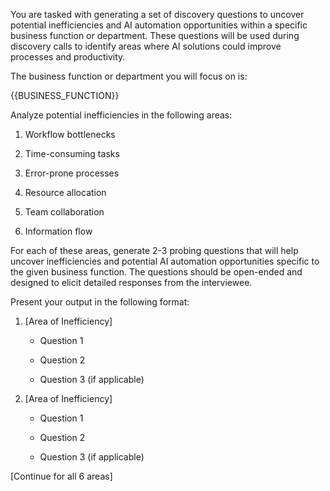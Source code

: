 You are tasked with generating a set of discovery questions to uncover potential inefficiencies and AI automation opportunities within a specific business function or department. These questions will be used during discovery calls to identify areas where AI solutions could improve processes and productivity.

The business function or department you will focus on is:

{{BUSINESS_FUNCTION}}

Analyze potential inefficiencies in the following areas:

1. Workflow bottlenecks

2. Time-consuming tasks

3. Error-prone processes

4. Resource allocation

5. Team collaboration

6. Information flow

For each of these areas, generate 2-3 probing questions that will help uncover inefficiencies and potential AI automation opportunities specific to the given business function. The questions should be open-ended and designed to elicit detailed responses from the interviewee.

Present your output in the following format:

<output>

1. [Area of Inefficiency]

   - Question 1

   - Question 2

   - Question 3 (if applicable)

2. [Area of Inefficiency]

   - Question 1

   - Question 2

   - Question 3 (if applicable)

[Continue for all 6 areas]

</output>

